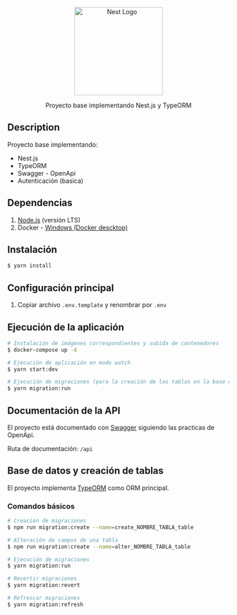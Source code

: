 <p align="center">
  <a href="http://nestjs.com/" target="blank"><img src="https://nestjs.com/img/logo-small.svg" width="200" alt="Nest Logo" /></a>
</p>

  <p align="center">Proyecto base implementando Nest.js y TypeORM</p>
    
## Description

Proyecto base implementando:

-   Nest.js
-   TypeORM
-   Swagger - OpenApi
-   Autenticación (basica)

## Dependencias

1.  [Node.js](https://nodejs.org/en) (versión LTS)
2.  Docker - [Windows (Docker descktop)](https://nodejs.org/en)

## Instalación

```bash
$ yarn install
```

## Configuración principal

1. Copiar archivo `.env.template` y renombrar por `.env`

## Ejecución de la aplicación

```bash
# Instalación de imágenes correspondientes y subida de contenedores
$ docker-compose up -d

# Ejecución de aplicación en modo watch
$ yarn start:dev

# Ejecución de migraciones (para la creación de las tablas en la base de datos)
$ yarn migration:run

```

## Documentación de la API

El proyecto está documentado con [Swagger](https://swagger.io/docs/) siguiendo las practicas de OpenApi.

Ruta de documentación: `/api`

## Base de datos y creación de tablas

El proyecto implementa [TypeORM](https://typeorm.io/) como ORM principal.

### Comandos básicos

```bash
# Creación de migraciones
$ npm run migration:create --name=create_NOMBRE_TABLA_table

# Alteración de campos de una tabla
$ npm run migration:create --name=alter_NOMBRE_TABLA_table

# Ejecución de migraciones
$ yarn migration:run

# Revertir migraciones
$ yarn migration:revert

# Refrescar migraciones
$ yarn migration:refresh
```
